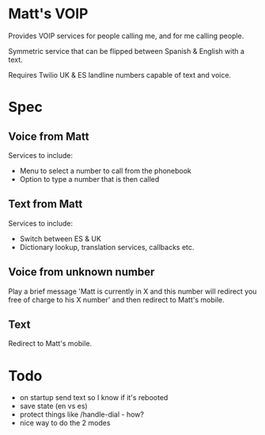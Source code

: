 # Matt's VOIP

Provides VOIP services for people calling me, and for me calling people.

Symmetric service that can be flipped between Spanish & English with a text.

Requires Twilio UK & ES landline numbers capable of text and voice.

# Spec

## Voice from Matt

Services to include:

* Menu to select a number to call from the phonebook
* Option to type a number that is then called

## Text from Matt

Services to include:

* Switch between ES & UK
* Dictionary lookup, translation services, callbacks etc.

## Voice from unknown number

Play a brief message 'Matt is currently in X and this number will redirect you
free of charge to his X number' and then redirect to Matt's mobile.

## Text

Redirect to Matt's mobile.

# Todo

* on startup send text so I know if it's rebooted
* save state (en vs es)
* protect things like /handle-dial - how?
* nice way to do the 2 modes
